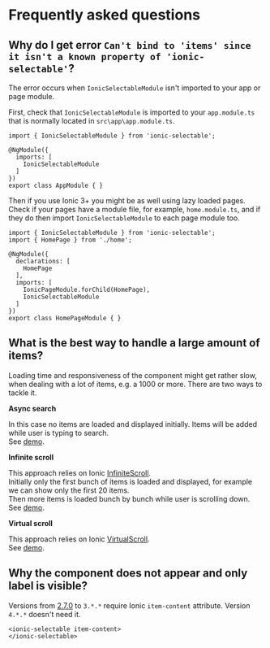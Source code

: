 # Frequently asked questions

## Why do I get error `Can't bind to 'items' since it isn't a known property of 'ionic-selectable'`?

The error occurs when `IonicSelectableModule` isn't imported to your app or page module.

First, check that `IonicSelectableModule` is imported to your `app.module.ts` that is normally located in `src\app\app.module.ts`.

```
import { IonicSelectableModule } from 'ionic-selectable';

@NgModule({
  imports: [
    IonicSelectableModule
  ]
})
export class AppModule { }
```

Then if you use Ionic 3+ you might be as well using lazy loaded pages. Check if your pages have a module file, for example, `home.module.ts`, and if they do then import `IonicSelectableModule` to each page module too.

```
import { IonicSelectableModule } from 'ionic-selectable';
import { HomePage } from './home';

@NgModule({
  declarations: [
    HomePage
  ],
  imports: [
    IonicPageModule.forChild(HomePage),
    IonicSelectableModule
  ]
})
export class HomePageModule { }
```

## What is the best way to handle a large amount of items?

Loading time and responsiveness of the component might get rather slow, when dealing with a lot of items, e.g. a 1000 or more.
There are two ways to tackle it.

**Async search**

In this case no items are loaded and displayed initially. Items will be added while user is typing to search.  
See [demo](https://stackblitz.com/edit/ionic-selectable-v4-on-search-event?file=app/pages/home/home.html).

**Infinite scroll**

This approach relies on Ionic [InfiniteScroll](https://ionicframework.com/docs/api/components/infinite-scroll/InfiniteScroll/).  
Initially only the first bunch of items is loaded and displayed, for example we can show only the first 20 items.  
Then more items is loaded bunch by bunch while user is scrolling down.  
See [demo](https://stackblitz.com/edit/ionic-selectable-v4-infinite-scroll?file=app/pages/home/home.html).

**Virtual scroll**

This approach relies on Ionic [VirtualScroll](https://ionicframework.com/docs/api/components/virtual-scroll/VirtualScroll/).  
See [demo](https://stackblitz.com/edit/ionic-selectable-v4-virtual-scroll?file=app/pages/home/home.html).

## Why the component does not appear and only label is visible?

Versions from [2.7.0](https://github.com/ionic-selectable/ionic-selectable/releases/tag/2.7.0) to `3.*.*` require Ionic `item-content` attribute.
Version `4.*.*` doesn't need it.

```
<ionic-selectable item-content>
</ionic-selectable>
```
